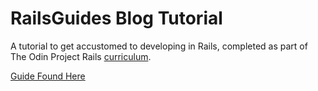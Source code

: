 # RailsGuides Blog Tutorial

A tutorial to get accustomed to developing in Rails, completed as part of The Odin Project Rails [curriculum](https://www.theodinproject.com/courses/ruby-on-rails/lessons/ruby-on-rails-ruby-on-rails).

[Guide Found Here](https://guides.rubyonrails.org/getting_started.html#creating-a-new-rails-project)
